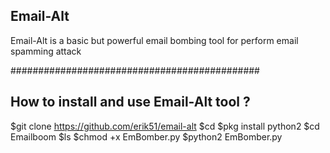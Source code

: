  ## Email-Alt

Email-Alt is a basic but powerful email bombing tool for perform email spamming attack

#############################################

## How to install and use  Email-Alt tool ?

$git clone https://github.com/erik51/email-alt
$cd
$pkg install python2
$cd Emailboom
$ls
$chmod +x EmBomber.py
$python2 EmBomber.py

